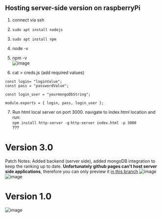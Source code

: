 ## Hosting server-side version on raspberryPi
1. connect via ssh
2. ```sudo apt install nodejs```  
3. ```sudo apt install npm``` 
4. node -v
5. npm -v  
   ![image](https://github.com/matiwan3/project-shark-roulette/assets/93386476/60947095-7b45-4d6c-8511-115ca775a316)

7. cat > creds.js (add required values)  
```
const login= "loginValue";
const pass = "passwordValue";

const login_user = "yourmongoDbString";

module.exports = { login, pass, login_user };
```
7. Run html local server on port 3000. navigate to index.html location and run:   
```npm install http-server -g```
```http-server index.html -p 3000 ```  
???

# Version 3.0
Patch Notes: Added backend (server side), added mongoDB integration to keep the ranking up to date. **Unfortunately github pages can't host server side applications**, therefore you can only preview it [in this branch](https://github.com/matiwan3/project-shark-roulette/tree/feature/server-side)
![image](https://github.com/matiwan3/project-shark-roulette/assets/93386476/177f6e65-cb70-4ba9-bb2d-0602f82a049a)
![image](https://github.com/matiwan3/project-shark-roulette/assets/93386476/5b8bc1b2-ba25-490e-810b-12f1fb225d20)


# Version 1.0
![image](https://github.com/matiwan3/project-shark-roulette/assets/93386476/6232498a-d451-4772-8d71-d8cbd5c7090b)
